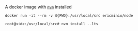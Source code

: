 A docker image with [```nvm```](https://github.com/nvm-sh/nvm) installed

```
docker run -it --rm -v ${PWD}:/usr/local/src ericminio/node

root@<id>:/usr/local/src# nvm install --lts
```
